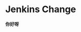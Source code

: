 <!--
 * @Descripttion: 
 * @Author: Cxy
 * @Date: 2022-06-17 14:20:55
 * @LastEditors: Cxy
 * @LastEditTime: 2022-06-17 14:21:14
 * @FilePath: \ehomes-adminc:\Users\seahappy\Desktop\dfgsfdh\Jenkins\README.md
-->
# Jenkins Change
**你好呀**